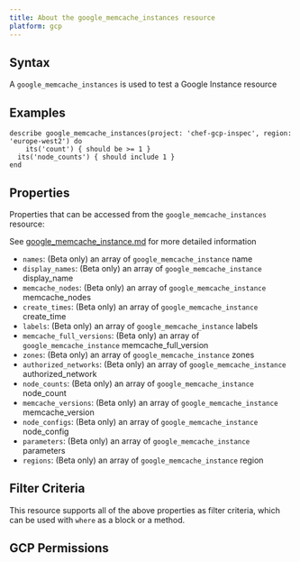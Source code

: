 ```yaml
---
title: About the google_memcache_instances resource
platform: gcp
---
```


## Syntax
A `google_memcache_instances` is used to test a Google Instance resource

## Examples
```
describe google_memcache_instances(project: 'chef-gcp-inspec', region: 'europe-west2') do
	its('count') { should be >= 1 }
  its('node_counts') { should include 1 }
end
```

## Properties
Properties that can be accessed from the `google_memcache_instances` resource:

See [google_memcache_instance.md](google_memcache_instance.md) for more detailed information
  * `names`: (Beta only) an array of `google_memcache_instance` name
  * `display_names`: (Beta only) an array of `google_memcache_instance` display_name
  * `memcache_nodes`: (Beta only) an array of `google_memcache_instance` memcache_nodes
  * `create_times`: (Beta only) an array of `google_memcache_instance` create_time
  * `labels`: (Beta only) an array of `google_memcache_instance` labels
  * `memcache_full_versions`: (Beta only) an array of `google_memcache_instance` memcache_full_version
  * `zones`: (Beta only) an array of `google_memcache_instance` zones
  * `authorized_networks`: (Beta only) an array of `google_memcache_instance` authorized_network
  * `node_counts`: (Beta only) an array of `google_memcache_instance` node_count
  * `memcache_versions`: (Beta only) an array of `google_memcache_instance` memcache_version
  * `node_configs`: (Beta only) an array of `google_memcache_instance` node_config
  * `parameters`: (Beta only) an array of `google_memcache_instance` parameters
  * `regions`: (Beta only) an array of `google_memcache_instance` region

## Filter Criteria
This resource supports all of the above properties as filter criteria, which can be used
with `where` as a block or a method.

## GCP Permissions
